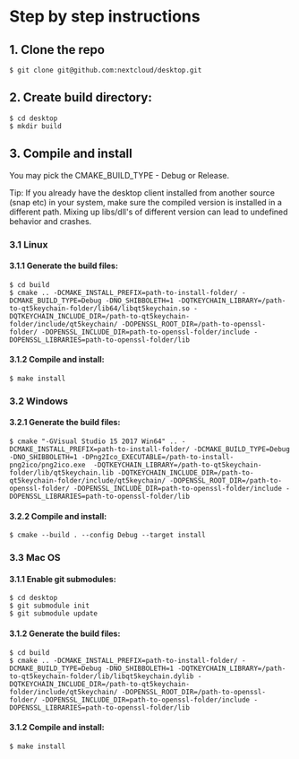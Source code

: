 # Step by step instructions

## 1. Clone the repo
```
$ git clone git@github.com:nextcloud/desktop.git
```

## 2. Create build directory:
```
$ cd desktop
$ mkdir build
```

## 3. Compile and install
You may pick the CMAKE_BUILD_TYPE - Debug or Release.

Tip: If you already have the desktop client installed from another source (snap etc) in your system, make sure the compiled version is installed in a different path. Mixing up libs/dll's of different version can lead to undefined behavior and crashes.

### 3.1 Linux

#### 3.1.1 Generate the build files:
```
$ cd build
$ cmake .. -DCMAKE_INSTALL_PREFIX=path-to-install-folder/ -DCMAKE_BUILD_TYPE=Debug -DNO_SHIBBOLETH=1 -DQTKEYCHAIN_LIBRARY=/path-to-qt5keychain-folder/lib64/libqt5keychain.so -DQTKEYCHAIN_INCLUDE_DIR=/path-to-qt5keychain-folder/include/qt5keychain/ -DOPENSSL_ROOT_DIR=/path-to-openssl-folder/ -DOPENSSL_INCLUDE_DIR=path-to-openssl-folder/include -DOPENSSL_LIBRARIES=path-to-openssl-folder/lib
```

#### 3.1.2 Compile and install:
```
$ make install
```

### 3.2 Windows

#### 3.2.1 Generate the build files:

```
$ cmake "-GVisual Studio 15 2017 Win64" .. -DCMAKE_INSTALL_PREFIX=path-to-install-folder/ -DCMAKE_BUILD_TYPE=Debug -DNO_SHIBBOLETH=1 -DPng2Ico_EXECUTABLE=/path-to-install-png2ico/png2ico.exe  -DQTKEYCHAIN_LIBRARY=/path-to-qt5keychain-folder/lib/qt5keychain.lib -DQTKEYCHAIN_INCLUDE_DIR=/path-to-qt5keychain-folder/include/qt5keychain/ -DOPENSSL_ROOT_DIR=/path-to-openssl-folder/ -DOPENSSL_INCLUDE_DIR=path-to-openssl-folder/include -DOPENSSL_LIBRARIES=path-to-openssl-folder/lib
```

#### 3.2.2 Compile and install:
```
$ cmake --build . --config Debug --target install
```

### 3.3 Mac OS

#### 3.1.1 Enable git submodules:
```
$ cd desktop
$ git submodule init
$ git submodule update
```

#### 3.1.2 Generate the build files:
```
$ cd build
$ cmake .. -DCMAKE_INSTALL_PREFIX=path-to-install-folder/ -DCMAKE_BUILD_TYPE=Debug -DNO_SHIBBOLETH=1 -DQTKEYCHAIN_LIBRARY=/path-to-qt5keychain-folder/lib/libqt5keychain.dylib -DQTKEYCHAIN_INCLUDE_DIR=/path-to-qt5keychain-folder/include/qt5keychain/ -DOPENSSL_ROOT_DIR=/path-to-openssl-folder/ -DOPENSSL_INCLUDE_DIR=path-to-openssl-folder/include -DOPENSSL_LIBRARIES=path-to-openssl-folder/lib
```

#### 3.1.2 Compile and install:
```
$ make install
```